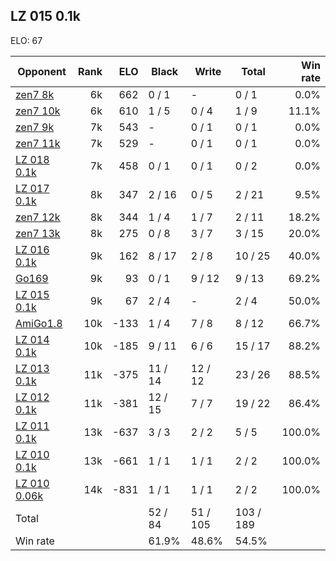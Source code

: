 ## LZ 015 0.1k ##

ELO: 67

Opponent | Rank | ELO | Black | Write | Total | Win rate
---------|-----:|----:|-------|-------|-------|-------:
[zen7 8k](zen7%208k.md) | 6k | 662 | 0 / 1 | - | 0 / 1 | 0.0%
[zen7 10k](zen7%2010k.md) | 6k | 610 | 1 / 5 | 0 / 4 | 1 / 9 | 11.1%
[zen7 9k](zen7%209k.md) | 7k | 543 | - | 0 / 1 | 0 / 1 | 0.0%
[zen7 11k](zen7%2011k.md) | 7k | 529 | - | 0 / 1 | 0 / 1 | 0.0%
[LZ 018 0.1k](LZ%20018%200.1k.md) | 7k | 458 | 0 / 1 | 0 / 1 | 0 / 2 | 0.0%
[LZ 017 0.1k](LZ%20017%200.1k.md) | 8k | 347 | 2 / 16 | 0 / 5 | 2 / 21 | 9.5%
[zen7 12k](zen7%2012k.md) | 8k | 344 | 1 / 4 | 1 / 7 | 2 / 11 | 18.2%
[zen7 13k](zen7%2013k.md) | 8k | 275 | 0 / 8 | 3 / 7 | 3 / 15 | 20.0%
[LZ 016 0.1k](LZ%20016%200.1k.md) | 9k | 162 | 8 / 17 | 2 / 8 | 10 / 25 | 40.0%
[Go169](Go169.md) | 9k | 93 | 0 / 1 | 9 / 12 | 9 / 13 | 69.2%
[LZ 015 0.1k](LZ%20015%200.1k.md) | 9k | 67 | 2 / 4 | - | 2 / 4 | 50.0%
[AmiGo1.8](AmiGo1.8.md) | 10k | -133 | 1 / 4 | 7 / 8 | 8 / 12 | 66.7%
[LZ 014 0.1k](LZ%20014%200.1k.md) | 10k | -185 | 9 / 11 | 6 / 6 | 15 / 17 | 88.2%
[LZ 013 0.1k](LZ%20013%200.1k.md) | 11k | -375 | 11 / 14 | 12 / 12 | 23 / 26 | 88.5%
[LZ 012 0.1k](LZ%20012%200.1k.md) | 11k | -381 | 12 / 15 | 7 / 7 | 19 / 22 | 86.4%
[LZ 011 0.1k](LZ%20011%200.1k.md) | 13k | -637 | 3 / 3 | 2 / 2 | 5 / 5 | 100.0%
[LZ 010 0.1k](LZ%20010%200.1k.md) | 13k | -661 | 1 / 1 | 1 / 1 | 2 / 2 | 100.0%
[LZ 010 0.06k](LZ%20010%200.06k.md) | 14k | -831 | 1 / 1 | 1 / 1 | 2 / 2 | 100.0%
Total | | | 52 / 84 | 51 / 105 | 103 / 189 | 
Win rate| | | 61.9% | 48.6% | 54.5% | 
